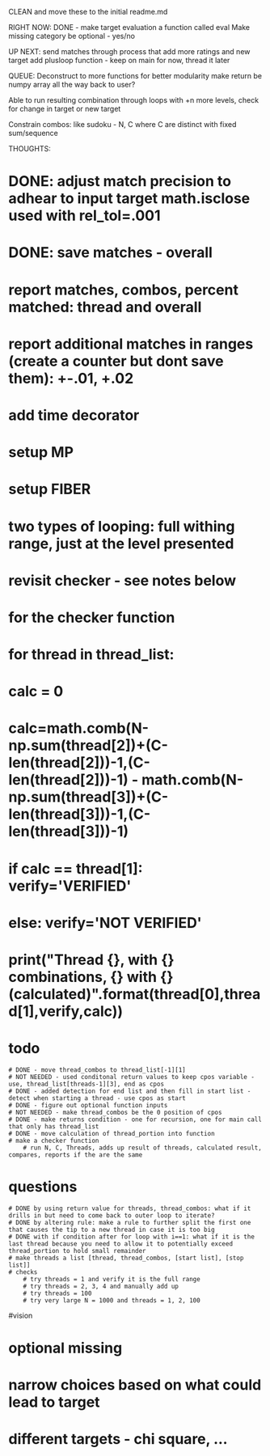 CLEAN and move these to the initial readme.md



RIGHT NOW:
DONE - make target evaluation a function called eval
Make missing category be optional - yes/no

UP NEXT:
send matches through process that add more ratings and new target
    add plusloop function - keep on main for now, thread it later

QUEUE:
Deconstruct to more functions for better modularity
make return be numpy array all the way back to user?

Able to run resulting combination through loops with +n more levels, check for change in target or new target

Constrain combos: like sudoku - N, C where C are distinct with fixed sum/sequence





THOUGHTS:
# DONE: adjust match precision to adhear to input target math.isclose used with rel_tol=.001
# DONE: save matches - overall
# report matches, combos, percent matched: thread and overall
# report additional matches in ranges (create a counter but dont save them): +-.01, +.02
# add time decorator
# setup MP
# setup FIBER
# two types of looping: full withing range, just at the level presented
# revisit checker - see notes below

# for the checker function
#    for thread in thread_list:
#        calc = 0
#
#        calc=math.comb(N-np.sum(thread[2])+(C-len(thread[2]))-1,(C-len(thread[2]))-1) - math.comb(N-np.sum(thread[3])+(C-len(thread[3]))-1,(C-len(thread[3]))-1)
#        if calc == thread[1]: verify='VERIFIED'
#        else: verify='NOT VERIFIED'
#        print("Thread {}, with {} combinations, {} with {} (calculated)".format(thread[0],thread[1],verify,calc))



# todo
    # DONE - move thread_combos to thread_list[-1][1]
    # NOT NEEDED - used conditonal return values to keep cpos variable - use, thread_list[threads-1][3], end as cpos
    # DONE - added detection for end list and then fill in start list - detect when starting a thread - use cpos as start
    # DONE - figure out optional function inputs
    # NOT NEEDED - make thread_combos be the 0 position of cpos
    # DONE - make returns condition - one for recursion, one for main call that only has thread_list
    # DONE - move calculation of thread_portion into function
    # make a checker function
        # run N, C, Threads, adds up result of threads, calculated result, compares, reports if the are the same
# questions
    # DONE by using return value for threads, thread_combos: what if it drills in but need to come back to outer loop to iterate?
    # DONE by altering rule: make a rule to further split the first one that causes the tip to a new thread in case it is too big
    # DONE with if condition after for loop with i==1: what if it is the last thread because you need to allow it to potentially exceed thread_portion to hold small remainder
    # make threads a list [thread, thread_combos, [start list], [stop list]]
    # checks
        # try threads = 1 and verify it is the full range
        # try threads = 2, 3, 4 and manually add up
        # try threads = 100
        # try very large N = 1000 and threads = 1, 2, 100


#vision
# optional missing
# narrow choices based on what could lead to target
# different targets - chi square, ...